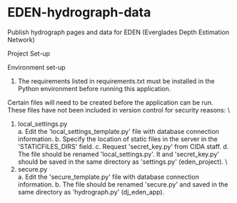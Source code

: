 EDEN-hydrograph-data
====================

Publish hydrograph pages and data for EDEN (Everglades Depth Estimation Network)

Project Set-up

Environment set-up
1. The requirements listed in requirements.txt must be installed in the Python environment before running this application. 

Certain files will need to be created before the application can be run. These files have not been included in version control for security reasons:
\
1. local_settings.py
\
	a. Edit the 'local_settings_template.py' file with database connection information.
	b. Specify the location of static files in the server in the 'STATICFILES_DIRS' field.
	c. Request 'secret_key.py' from CIDA staff.
	d. The file should be renamed 'local_settings.py'. It and 'secret_key.py' should be saved in the same directory as 'settings.py' (eden_project).
\	
2. secure.py
\
	a. Edit the 'secure_template.py' file with database connection information.
	b. The file should be renamed 'secure.py' and saved in the same directory as 'hydrograph.py' (dj_eden_app).